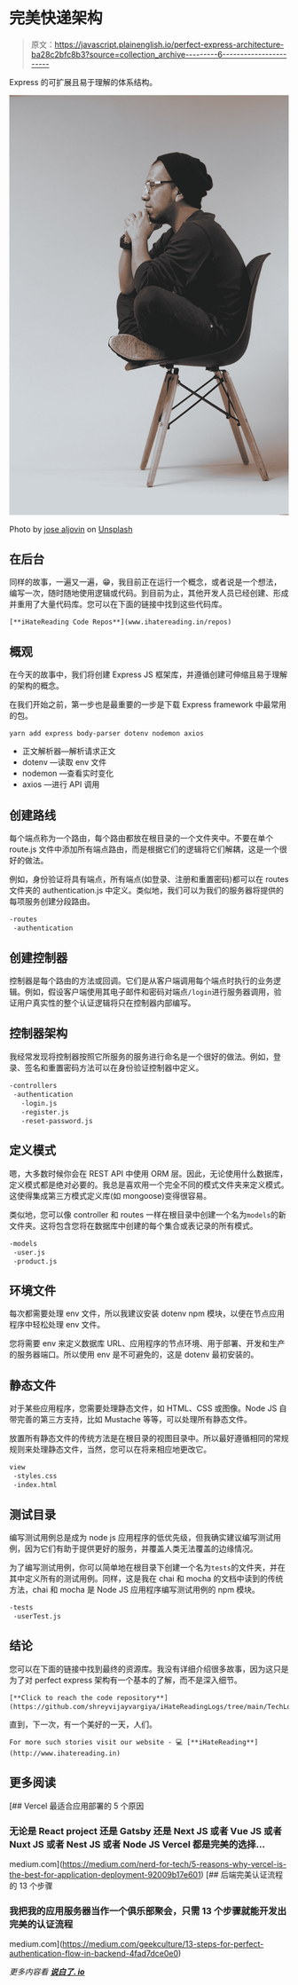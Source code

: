 # 完美快递架构

> 原文：<https://javascript.plainenglish.io/perfect-express-architecture-ba28c2bfc8b3?source=collection_archive---------6----------------------->

Express 的可扩展且易于理解的体系结构。

![](img/1f2e0f141043e8c8709d6c4389365537.png)

Photo by [jose aljovin](https://unsplash.com/@josealjovin?utm_source=medium&utm_medium=referral) on [Unsplash](https://unsplash.com?utm_source=medium&utm_medium=referral)

## 在后台

同样的故事，一遍又一遍，😁，我目前正在运行一个概念，或者说是一个想法，编写一次，随时随地使用逻辑或代码。到目前为止，其他开发人员已经创建、形成并重用了大量代码库。您可以在下面的链接中找到这些代码库。

```
[**iHateReading Code Repos**](www.ihatereading.in/repos)
```

## 概观

在今天的故事中，我们将创建 Express JS 框架库，并遵循创建可伸缩且易于理解的架构的概念。

在我们开始之前，第一步也是最重要的一步是下载 Express framework 中最常用的包。

```
yarn add express body-parser dotenv nodemon axios
```

*   正文解析器—解析请求正文
*   dotenv —读取 env 文件
*   nodemon —查看实时变化
*   axios —进行 API 调用

## 创建路线

每个端点称为一个路由，每个路由都放在根目录的一个文件夹中。不要在单个 route.js 文件中添加所有端点路由，而是根据它们的逻辑将它们解耦，这是一个很好的做法。

例如，身份验证将具有端点，所有端点(如登录、注册和重置密码)都可以在 routes 文件夹的 authentication.js 中定义。类似地，我们可以为我们的服务器将提供的每项服务创建分段路由。

```
-routes
 -authentication
```

## 创建控制器

控制器是每个路由的方法或回调。它们是从客户端调用每个端点时执行的业务逻辑。例如，假设客户端使用其电子邮件和密码对端点`/login`进行服务器调用，验证用户真实性的整个认证逻辑将只在控制器内部编写。

## 控制器架构

我经常发现将控制器按照它所服务的服务进行命名是一个很好的做法。例如，登录、签名和重置密码方法可以在身份验证控制器中定义。

```
-controllers
 -authentication
   -login.js
   -register.js
   -reset-password.js
```

## 定义模式

嗯，大多数时候你会在 REST API 中使用 ORM 层。因此，无论使用什么数据库，定义模式都是绝对必要的。我总是喜欢用一个完全不同的模式文件夹来定义模式。这使得集成第三方模式定义库(如 mongoose)变得很容易。

类似地，您可以像 controller 和 routes 一样在根目录中创建一个名为`models`的新文件夹。这将包含您将在数据库中创建的每个集合或表记录的所有模式。

```
-models
 -user.js
 -product.js
```

## 环境文件

每次都需要处理 env 文件，所以我建议安装 dotenv npm 模块，以便在节点应用程序中轻松处理 env 文件。

您将需要 env 来定义数据库 URL、应用程序的节点环境、用于部署、开发和生产的服务器端口。所以使用 env 是不可避免的，这是 dotenv 最初安装的。

## 静态文件

对于某些应用程序，您需要处理静态文件，如 HTML、CSS 或图像。Node JS 自带完善的第三方支持，比如 Mustache 等等，可以处理所有静态文件。

放置所有静态文件的传统方法是在根目录的视图目录中。所以最好遵循相同的常规规则来处理静态文件，当然，您可以在将来相应地更改它。

```
view
 -styles.css
 -index.html
```

## 测试目录

编写测试用例总是成为 node js 应用程序的低优先级，但我确实建议编写测试用例，因为它们有助于提供更好的服务，并覆盖人类无法覆盖的边缘情况。

为了编写测试用例，你可以简单地在根目录下创建一个名为`tests`的文件夹，并在其中定义所有的测试用例。同样，这是我在 chai 和 mocha 的文档中读到的传统方法，chai 和 mocha 是 Node JS 应用程序编写测试用例的 npm 模块。

```
-tests
 -userTest.js
```

## 结论

您可以在下面的链接中找到最终的资源库。我没有详细介绍很多故事，因为这只是为了对 perfect express 架构有一个基本的了解，而不是深入细节。

```
[**Click to reach the code repository**](https://github.com/shreyvijayvargiya/iHateReadingLogs/tree/main/TechLogsBackend/ExpressBasicSetup)
```

直到，下一次，有一个美好的一天，人们。

```
For more such stories visit our website - 💻 [**iHateReading**](http://www.ihatereading.in)
```

## 更多阅读

[](https://medium.com/nerd-for-tech/5-reasons-why-vercel-is-the-best-for-application-deployment-92009b17e601) [## Vercel 最适合应用部署的 5 个原因

### 无论是 React project 还是 Gatsby 还是 Next JS 或者 Vue JS 或者 Nuxt JS 或者 Nest JS 或者 Node JS Vercel 都是完美的选择…

medium.com](https://medium.com/nerd-for-tech/5-reasons-why-vercel-is-the-best-for-application-deployment-92009b17e601) [](https://medium.com/geekculture/13-steps-for-perfect-authentication-flow-in-backend-4fad7dce0e0) [## 后端完美认证流程的 13 个步骤

### 我把我的应用服务器当作一个俱乐部聚会，只需 13 个步骤就能开发出完美的认证流程

medium.com](https://medium.com/geekculture/13-steps-for-perfect-authentication-flow-in-backend-4fad7dce0e0) 

*更多内容看* [***说白了. io***](http://plainenglish.io/)